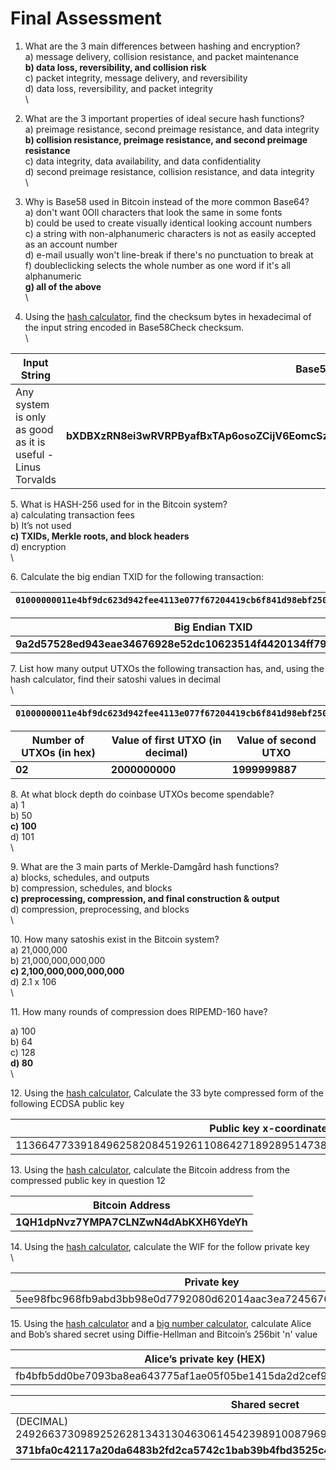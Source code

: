 # Final Assessment



1. What are the 3 main differences between hashing and encryption?\
   a) message delivery, collision resistance, and packet maintenance\
   **b) data loss, reversibility, and collision risk**\
   c) packet integrity, message delivery, and reversibility\
   d) data loss, reversibility, and packet integrity\
   \

2. What are the 3 important properties of ideal secure hash functions?\
   a) preimage resistance, second preimage resistance, and data integrity\
   **b) collision resistance, preimage resistance, and second preimage resistance**\
   c) data integrity, data availability, and data confidentiality\
   d) second preimage resistance, collision resistance, and data integrity\
   \

3. Why is Base58 used in Bitcoin instead of the more common Base64?\
   a) don't want 0OIl characters that look the same in some fonts\
   b) could be used to create visually identical looking account numbers\
   c) a string with non-alphanumeric characters is not as easily accepted as an account number\
   d) e-mail usually won't line-break if there's no punctuation to break at\
   f) doubleclicking selects the whole number as one word if it's all alphanumeric\
   **g) all of the above**\
   \

4. Using the [hash calculator](https://bitcoinsv.academy/hash-calculator), find the checksum bytes in hexadecimal of the input string encoded in Base58Check checksum.\
   \


| **Input String**                                           | **Base58**                                                                          | **Base58Check**                                                                           | **Checksum** |
| ---------------------------------------------------------- | ----------------------------------------------------------------------------------- | ----------------------------------------------------------------------------------------- | ------------ |
| Any system is only as good as it is useful -Linus Torvalds | **bXDBXzRN8ei3wRVRPByafBxTAp6osoZCijV6EomcSzx3mhp77vWzF6pbwkVJbj5eB2EdrbvyLFPBEUJ** | **4ttkt4iyNPZ3iXRg9cX3y5R2sJbBLsE5chrBZuYgbmQWPuGgV4M7CVrbuWvahpYQ4mwGSYQddw5dwRxrWV9LB** | **RxrWV9LB** |

&#x20;

5\. What is HASH-256 used for in the Bitcoin system?\
a) calculating transaction fees\
b) It’s not used\
**c) TXIDs, Merkle roots, and block headers**\
d) encryption\
\


6\. Calculate the big endian TXID for the following transaction:

| `01000000011e4bf9dc623d942fee4113e077f67204419cb6f841d98ebf250b698cbea8912b000000006b483045022100a7ce3b1d8cc852e625e5da3159131ba7ba071c7a93684f1d3b8d08b6dbc08e82022041ac850772b5877cc8b724f6a7a92709a65a17a52f78419b67304f2481526b79412102e8a1ab43a501a2ab84a14c5ef1a65c15add65f3ec8230e3fb63644a44ac71003ffffffff0200943577000000001976a914aa5604bae61cd60690dd9dec5efbb841668cb19288ac8f933577000000001976a914e33649e455368d536f6003b2908b6299df5fe8bf88ac00000000` |
| ---------------------------------------------------------------------------------------------------------------------------------------------------------------------------------------------------------------------------------------------------------------------------------------------------------------------------------------------------------------------------------------------------------------------------------------------------------------------- |

| **Big Endian TXID**                                                  |
| -------------------------------------------------------------------- |
| **9a2d57528ed943eae34676928e52dc10623514f4420134ff791f64cb3f667875** |

&#x20;

7\. List how many output UTXOs the following transaction has, and, using the hash calculator, find their satoshi values in decimal\
\


| `01000000011e4bf9dc623d942fee4113e077f67204419cb6f841d98ebf250b698cbea8912b000000006b483045022100a7ce3b1d8cc852e625e5da3159131ba7ba071c7a93684f1d3b8d08b6dbc08e82022041ac850772b5877cc8b724f6a7a92709a65a17a52f78419b67304f2481526b79412102e8a1ab43a501a2ab84a14c5ef1a65c15add65f3ec8230e3fb63644a44ac71003ffffffff0200943577000000001976a914aa5604bae61cd60690dd9dec5efbb841668cb19288ac8f933577000000001976a914e33649e455368d536f6003b2908b6299df5fe8bf88ac00000000` |
| ---------------------------------------------------------------------------------------------------------------------------------------------------------------------------------------------------------------------------------------------------------------------------------------------------------------------------------------------------------------------------------------------------------------------------------------------------------------------- |

| **Number of UTXOs (in hex)** | **Value of first UTXO (in decimal)** | **Value of second UTXO** |
| ---------------------------- | ------------------------------------ | ------------------------ |
| **02**                       | **2000000000**                       | **1999999887**           |

&#x20;

8\. At what block depth do coinbase UTXOs become spendable?\
a) 1\
b) 50\
**c) 100**\
d) 101\
\


9\. What are the 3 main parts of Merkle-Damgård hash functions?\
a) blocks, schedules, and outputs\
b) compression, schedules, and blocks\
**c) preprocessing, compression, and final construction & output**\
d) compression, preprocessing, and blocks\
\


10\. How many satoshis exist in the Bitcoin system?\
a) 21,000,000\
b) 21,000,000,000,000\
**c) 2,100,000,000,000,000**\
d) 2.1 x 106\
\


11\. How many rounds of compression does RIPEMD-160 have?

a) 100\
b) 64\
c) 128\
**d) 80**\
\


12\. Using the [hash calculator](https://bitcoinsv.academy/hash-calculator), Calculate the 33 byte compressed form of the following ECDSA public key

| **Public key x-coordinate**                                                    | **Public key y-coordinate**                                                   | **Compressed Public key in HEX**                                       |
| ------------------------------------------------------------------------------ | ----------------------------------------------------------------------------- | ---------------------------------------------------------------------- |
| 113664773391849625820845192611086427189289514738370038712289171739672026632191 | 76250103327783796662952791688177245826353020810702491301843418910254328042705 | **03fb4bfb5dd0be7093ba8ea643775af1ae05f05be1415da2d2cef997b33be14fff** |

&#x20;

13\. Using the [hash calculator](https://bitcoinsv.academy/hash-calculator), calculate the Bitcoin address from the compressed public key in question 12

| **Bitcoin Address**                    |
| -------------------------------------- |
| **1QH1dpNvz7YMPA7CLNZwN4dAbKXH6YdeYh** |

&#x20;

14\. Using the [hash calculator](https://bitcoinsv.academy/hash-calculator), calculate the WIF for the follow private key\
\


| **Private key**                                                  | **WIF**                                                  |
| ---------------------------------------------------------------- | -------------------------------------------------------- |
| 5ee98fbc968fb9abd3bb98e0d7792080d62014aac3ea7245676716dcfca9e160 | **KzQD2FkVBJXE3m69eeWodG3oFQTuUA1kE2LNmAdCq77ksG1sCd5c** |

&#x20;

15\. Using the [hash calculator](https://bitcoinsv.academy/hash-calculator) and a [big number calculator](https://goodcalculators.com/big-number-calculator/), calculate Alice and Bob’s shared secret using Diffie-Hellman and Bitcoin’s 256bit 'n' value

| **Alice’s private key (HEX)**                                    | **Bob’s private key (HEX)**                                      | **Generator point 'g' (HEX)**                                      | **2256 (DECIMAL)**                                                             |
| ---------------------------------------------------------------- | ---------------------------------------------------------------- | ------------------------------------------------------------------ | ------------------------------------------------------------------------------ |
| fb4bfb5dd0be7093ba8ea643775af1ae05f05be1415da2d2cef997b33be14fff | 6018da4bf909dfff872aff73b5c70e659a89a40f28112cbf4693e93eaffb181c | 0279be667ef9dcbbac55a06295ce870b07029bfcdb2dce28d959f2815b16f81798 | 115792089237316195423570985008687907853269984665640564039457584007913129639936 |

| **Shared secret**                                                                       |
| --------------------------------------------------------------------------------------- |
| (DECIMAL) 24926637309892526281343130463061454239891008796952183712849843310158704356192 |
| **371bfa0c42117a20da6483b2fd2ca5742c1bab39b4fbd3525c45157c33b12b60**                    |
